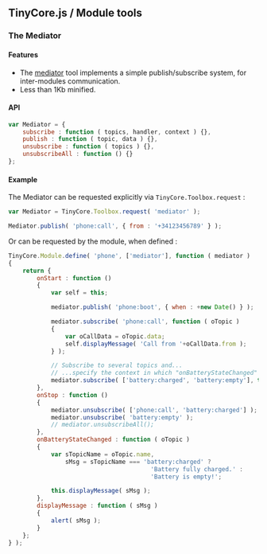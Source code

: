 ## TinyCore.js / Module tools

### The Mediator

#### Features

- The [mediator](http://addyosmani.com/largescalejavascript/#mediatorpattern) tool implements a simple publish/subscribe system, for inter-modules communication.
- Less than 1Kb minified.

#### API

```js
var Mediator = {
	subscribe : function ( topics, handler, context ) {},
	publish : function ( topic, data ) {},
	unsubscribe : function ( topics ) {},
	unsubscribeAll : function () {}
};
```

#### Example

The Mediator can be requested explicitly via `TinyCore.Toolbox.request` :

```js
var Mediator = TinyCore.Toolbox.request( 'mediator' );

Mediator.publish( 'phone:call', { from : '+34123456789' } );
```

Or can be requested by the module, when defined :

```js
TinyCore.Module.define( 'phone', ['mediator'], function ( mediator )
{
	return {
		onStart : function ()
		{
			var self = this;

			mediator.publish( 'phone:boot', { when : +new Date() } );

			mediator.subscribe( 'phone:call', function ( oTopic )
			{
				var oCallData = oTopic.data;
				self.displayMessage( 'Call from '+oCallData.from );
			} );

			// Subscribe to several topics and...
			// ...specify the context in which "onBatteryStateChanged" should be executed.
			mediator.subscribe( ['battery:charged', 'battery:empty'], this.onBatteryStateChanged, this );
		},
		onStop : function ()
		{
			mediator.unsubscribe( ['phone:call', 'battery:charged'] );
			mediator.unsubscribe( 'battery:empty' );
			// mediator.unsubscribeAll();
		},
		onBatteryStateChanged : function ( oTopic )
		{
			var sTopicName = oTopic.name,
				sMsg = sTopicName === 'battery:charged' ?
										'Battery fully charged.' :
										'Battery is empty!';

			this.displayMessage( sMsg );
		},
		displayMessage : function ( sMsg )
		{
			alert( sMsg );
		}
	};
} );
```
